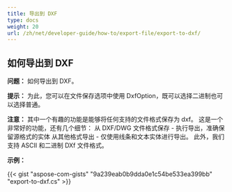 ```yaml
---
title: 导出到 DXF
type: docs
weight: 20
url: /zh/net/developer-guide/how-to/export-file/export-to-dxf/
---
```


## **如何导出到 DXF**

**问题：** 如何导出到 DXF。

**提示：** 为此，您可以在文件保存选项中使用 DxfOption，既可以选择二进制也可以选择普通。

**注意：** 其中一个有趣的功能是能够将任何支持的文件格式保存为 dxf。
这是一个非常好的功能，还有几个细节：
从 DXF/DWG 文件格式保存 - 执行导出，准确保留源格式的实体
从其他格式导出 - 仅使用线条和文本实体进行导出。
此外，我们支持 ASCII 和二进制 DXf 文件格式。

**示例：**

{{< gist "aspose-com-gists" "9a239eab0b9dda0e1c54be533ea399bb" "export-to-dxf.cs" >}}
